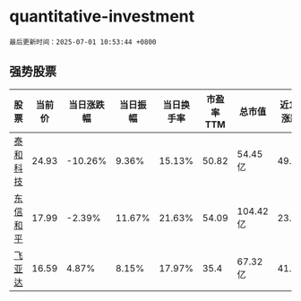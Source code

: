 # quantitative-investment

`最后更新时间：2025-07-01 10:53:44 +0800`

## 强势股票

|股票|当前价|当日涨跌幅|当日振幅|当日换手率|市盈率TTM|总市值|近10日涨跌幅|
|----|----|----|----|----|----|----|----|
|[泰和科技](https://xueqiu.com/S/SZ300801)|24.93|-10.26%|9.36%|15.13%|50.82|54.45亿|49.28%|
|[东信和平](https://xueqiu.com/S/SZ002017)|17.99|-2.39%|11.67%|21.63%|54.09|104.42亿|23.22%|
|[飞亚达](https://xueqiu.com/S/SZ000026)|16.59|4.87%|8.15%|17.97%|35.4|67.32亿|41.07%|
